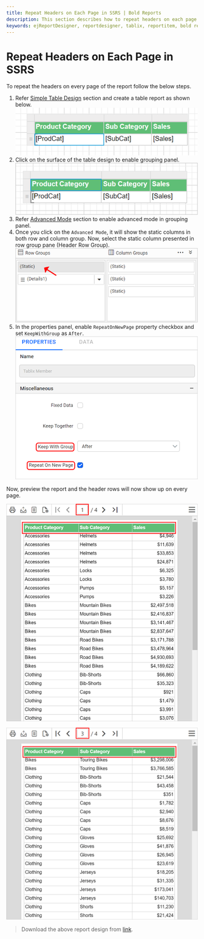 ```yaml
---
title: Repeat Headers on Each Page in SSRS | Bold Reports
description: This section describes how to repeat headers on each page of SSRS report in the Bold Report Designer
keywords: ejReportDesigner, reportdesigner, tablix, reportitem, bold reports, documentation, help, ej, user guide, demo, samples, bold reports, bold reporting, repeat headers
---
```


# Repeat Headers on Each Page in SSRS

To repeat the headers on every page of the report follow the below steps.

1. Refer [Simple Table Design](./../../../report-items/tablix/design-ssrs-rdl-report-using-table/) section and create a table report as shown below.
   ![Open group menu](/static/assets/on-premise/images/report-designer/report-items/tablix-repeat-headers/simple-table-design.png '#width=285px')
2. Click on the surface of the table design to enable grouping panel.
   ![Open group menu](/static/assets/on-premise/images/report-designer/report-items/tablix-repeat-headers/enable-grouping-panel.png '#width=285px')
3. Refer [Advanced Mode](./../../../report-items/tablix/grouping-panel/#advanced-mode) section to enable advanced mode in grouping panel.
4. Once you click on the `Advanced Mode`, it will show the static columns in both row and column group. Now, select the static column presented in row group pane (Header Row Group).
   ![Open group menu](/static/assets/on-premise/images/report-designer/report-items/tablix-repeat-headers/select-static-group.png '#width=315px')
5. In the properties panel, enable `RepeatOnNewPage` property checkbox and set `KeepWithGroup` as `After`.
   ![Open group menu](/static/assets/on-premise/images/report-designer/report-items/tablix-repeat-headers/set-repeat-header-properties.png '#width=315px')

Now, preview the report and the header rows will now show up on every page.

![Open group menu](/static/assets/on-premise/images/report-designer/report-items/tablix-repeat-headers/report-preview-first-page.png '#width=455px')

![Open group menu](/static/assets/on-premise/images/report-designer/report-items/tablix-repeat-headers/report-preview-last-page.png '#width=455px')

> Download the above report design from [link](https://github.com/boldreports/resources/tree/master/docs/report-designer/tablix/repeat-headers-on-each-page-in-ssrs.rdl).